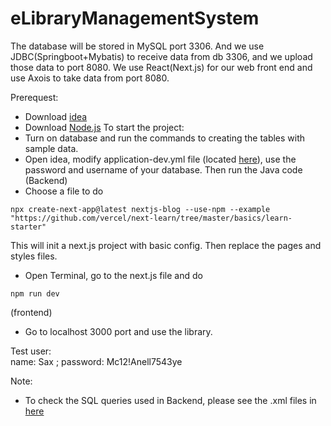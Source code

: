 # eLibraryManagementSystem

The database will be stored in MySQL port 3306. And we use JDBC(Springboot+Mybatis) to receive data from db 3306, and we upload those data to port 8080. We use React(Next.js) for our web front end and use Axois to take data from port 8080.

Prerequest:
*  Download [idea](https://www.jetbrains.com/idea/)
*  Download [Node.js](https://nodejs.org/en/download)
To start the project:
* Turn on database and run the commands to creating the tables with sample data.
* Open idea, modify application-dev.yml file (located [here](https://github.com/Kassaking7/eLibraryManagementSystem/blob/main/LibraryBackend/src/main/resources/application-dev.yml)), use the password and username of your database. Then run the Java code (Backend)
* Choose a file to do 
```
npx create-next-app@latest nextjs-blog --use-npm --example "https://github.com/vercel/next-learn/tree/master/basics/learn-starter"
```
This will init a next.js project with basic config. Then replace the pages and styles files.
* Open Terminal, go to the next.js file and do 
```
npm run dev
```
(frontend)
* Go to localhost 3000 port and use the library.

Test user:  
name: Sax ; password: Mc12!Anell7543ye

Note:
* To check the SQL queries used in Backend, please see the .xml files in [here](https://github.com/Kassaking7/eLibraryManagementSystem/tree/main/LibraryBackend/src/main/resources/mapper)
